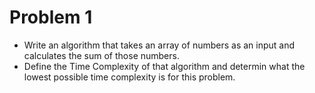 # Problem 1

- Write an algorithm that takes an array of numbers as an input and calculates the sum of those numbers.
- Define the Time Complexity of that algorithm and determin what the lowest possible time complexity is for this problem.
